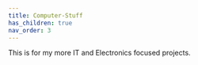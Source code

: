 ```yaml
---
title: Computer-Stuff
has_children: true
nav_order: 3
---
```


This is for my more IT and Electronics focused projects.
